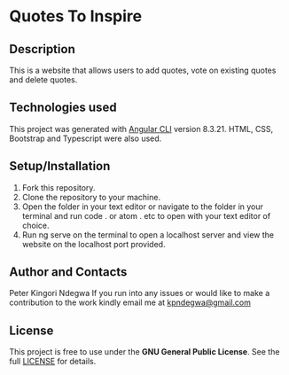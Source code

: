 # Quotes To Inspire
## Description
This is a website that allows users to add quotes, vote on existing quotes and delete quotes.

## Technologies used
This project was generated with [Angular CLI](https://github.com/angular/angular-cli) version 8.3.21.
HTML, CSS, Bootstrap and Typescript were also used.

## Setup/Installation
1. Fork this repository.
2. Clone the repository to your machine.
3. Open the folder in your text editor or navigate to the folder in your terminal and run code . or atom . etc to open with your text editor of choice.
4. Run ng serve on the terminal to open a localhost server and view the website on the localhost port provided.

## Author  and Contacts
Peter Kingori Ndegwa
If you run into any issues or would like to make a contribution to the work kindly email me at kpndegwa@gmail.com

## License
This project is free to use under the **GNU General Public License**. See the full [LICENSE](https://choosealicense.com/licenses/gpl-3.0/) for details.